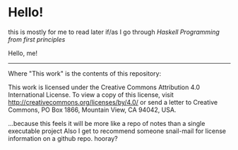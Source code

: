 # Hello!

this is mostly for me to read later if/as I go through
_Haskell Programming from first principles_

Hello, me!


******

Where "This work" is the contents of this repository:

This work is licensed under the Creative Commons Attribution 4.0 International License. To view a copy of this license, visit http://creativecommons.org/licenses/by/4.0/ or send a letter to Creative Commons, PO Box 1866, Mountain View, CA 94042, USA.

...because this feels it will be more like a repo of notes than a single executable project
Also I get to recommend someone snail-mail for license information on a github repo. hooray?

